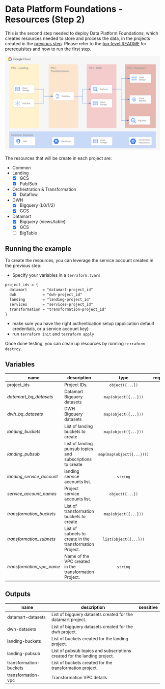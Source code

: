 # Data Platform Foundations - Resources (Step 2)

This is the second step needed to deploy Data Platform Foundations, which creates resources needed to store and process the data, in the projects created in the [previous step](./../environment/). Please refer to the [top-level README](../README.md) for prerequisites and how to run the first step.

![Data Foundation -  Phase 2](./diagram.png "High-level diagram")

The resources that will be create in each project are:

- Common
- Landing
  - [x] GCS
  - [x] Pub/Sub
- Orchestration & Transformation
  - [x] Dataflow
- DWH
  - [x] Bigquery (L0/1/2)
  - [x] GCS
- Datamart
  - [x] Bigquery (views/table)
  - [x] GCS
  - [ ] BigTable

## Running the example

To create the resources, you can leverage the service account created in the previous step:

- Specify your variables in a `terraform.tvars`

```tfm
project_ids = {
  datamart       = "datamart-project_id"
  dwh            = "dwh-project_id"
  landing        = "landing-project_id"
  services       = "services-project_id"
  transformation = "transformation-project_id"
}
```

- make sure you have the right authentication setup (application default credentials, or a service account key)
- run `terraform init` and `terraform apply`

Once done testing, you can clean up resources by running `terraform destroy`.

<!-- BEGIN TFDOC -->
## Variables

| name | description | type | required | default |
|---|---|:---: |:---:|:---:|
| project_ids | Project IDs. | <code title="object&#40;&#123;&#10;datamart       &#61; string&#10;dwh            &#61; string&#10;landing        &#61; string&#10;services       &#61; string&#10;transformation &#61; string&#10;&#125;&#41;">object({...})</code> | ✓ |  |
| *datamart_bq_datasets* | Datamart Bigquery datasets | <code title="map&#40;object&#40;&#123;&#10;iam      &#61; map&#40;list&#40;string&#41;&#41;&#10;location &#61; string&#10;&#125;&#41;&#41;">map(object({...}))</code> |  | <code title="&#123;&#10;bq_datamart_dataset &#61; &#123;&#10;location &#61; &#34;EU&#34;&#10;iam &#61; &#123;&#10;&#125;&#10;&#125;&#10;&#125;">...</code> |
| *dwh_bq_datasets* | DWH Bigquery datasets | <code title="map&#40;object&#40;&#123;&#10;location &#61; string&#10;iam      &#61; map&#40;list&#40;string&#41;&#41;&#10;&#125;&#41;&#41;">map(object({...}))</code> |  | <code title="&#123;&#10;bq_raw_dataset &#61; &#123;&#10;iam      &#61; &#123;&#125;&#10;location &#61; &#34;EU&#34;&#10;&#125;&#10;&#125;">...</code> |
| *landing_buckets* | List of landing buckets to create | <code title="map&#40;object&#40;&#123;&#10;location &#61; string&#10;name     &#61; string&#10;&#125;&#41;&#41;">map(object({...}))</code> |  | <code title="&#123;&#10;raw-data &#61; &#123;&#10;location &#61; &#34;EU&#34;&#10;name     &#61; &#34;raw-data&#34;&#10;&#125;&#10;data-schema &#61; &#123;&#10;location &#61; &#34;EU&#34;&#10;name     &#61; &#34;data-schema&#34;&#10;&#125;&#10;&#125;">...</code> |
| *landing_pubsub* | List of landing pubsub topics and subscriptions to create | <code title="map&#40;map&#40;object&#40;&#123;&#10;iam    &#61; map&#40;list&#40;string&#41;&#41;&#10;labels &#61; map&#40;string&#41;&#10;options &#61; object&#40;&#123;&#10;ack_deadline_seconds       &#61; number&#10;message_retention_duration &#61; number&#10;retain_acked_messages      &#61; bool&#10;expiration_policy_ttl      &#61; number&#10;&#125;&#41;&#10;&#125;&#41;&#41;&#41;">map(map(object({...})))</code> |  | <code title="&#123;&#10;landing-1 &#61; &#123;&#10;sub1 &#61; &#123;&#10;iam &#61; &#123;&#10;&#125;&#10;labels  &#61; &#123;&#125;&#10;options &#61; null&#10;&#125;&#10;sub2 &#61; &#123;&#10;iam     &#61; &#123;&#125;&#10;labels  &#61; &#123;&#125;,&#10;options &#61; null&#10;&#125;,&#10;&#125;&#10;&#125;">...</code> |
| *landing_service_account* | landing service accounts list. | <code title="">string</code> |  | <code title="">sa-landing</code> |
| *service_account_names* | Project service accounts list. | <code title="object&#40;&#123;&#10;datamart       &#61; string&#10;dwh            &#61; string&#10;landing        &#61; string&#10;services       &#61; string&#10;transformation &#61; string&#10;&#125;&#41;">object({...})</code> |  | <code title="&#123;&#10;datamart       &#61; &#34;sa-datamart&#34;&#10;dwh            &#61; &#34;sa-datawh&#34;&#10;landing        &#61; &#34;sa-landing&#34;&#10;services       &#61; &#34;sa-services&#34;&#10;transformation &#61; &#34;sa-transformation&#34;&#10;&#125;">...</code> |
| *transformation_buckets* | List of transformation buckets to create | <code title="map&#40;object&#40;&#123;&#10;location &#61; string&#10;name     &#61; string&#10;&#125;&#41;&#41;">map(object({...}))</code> |  | <code title="&#123;&#10;temp &#61; &#123;&#10;location &#61; &#34;EU&#34;&#10;name     &#61; &#34;temp&#34;&#10;&#125;,&#10;templates &#61; &#123;&#10;location &#61; &#34;EU&#34;&#10;name     &#61; &#34;templates&#34;&#10;&#125;,&#10;&#125;">...</code> |
| *transformation_subnets* | List of subnets to create in the transformation Project. | <code title="list&#40;object&#40;&#123;&#10;ip_cidr_range      &#61; string&#10;name               &#61; string&#10;region             &#61; string&#10;secondary_ip_range &#61; map&#40;string&#41;&#10;&#125;&#41;&#41;">list(object({...}))</code> |  | <code title="&#91;&#10;&#123;&#10;ip_cidr_range      &#61; &#34;10.1.0.0&#47;20&#34;&#10;name               &#61; &#34;transformation-subnet&#34;&#10;region             &#61; &#34;europe-west3&#34;&#10;secondary_ip_range &#61; &#123;&#125;&#10;&#125;,&#10;&#93;">...</code> |
| *transformation_vpc_name* | Name of the VPC created in the transformation Project. | <code title="">string</code> |  | <code title="">transformation-vpc</code> |

## Outputs

| name | description | sensitive |
|---|---|:---:|
| datamart-datasets | List of bigquery datasets created for the datamart project. |  |
| dwh-datasets | List of bigquery datasets created for the dwh project. |  |
| landing-buckets | List of buckets created for the landing project. |  |
| landing-pubsub | List of pubsub topics and subscriptions created for the landing project. |  |
| transformation-buckets | List of buckets created for the transformation project. |  |
| transformation-vpc | Transformation VPC details |  |
<!-- END TFDOC -->
